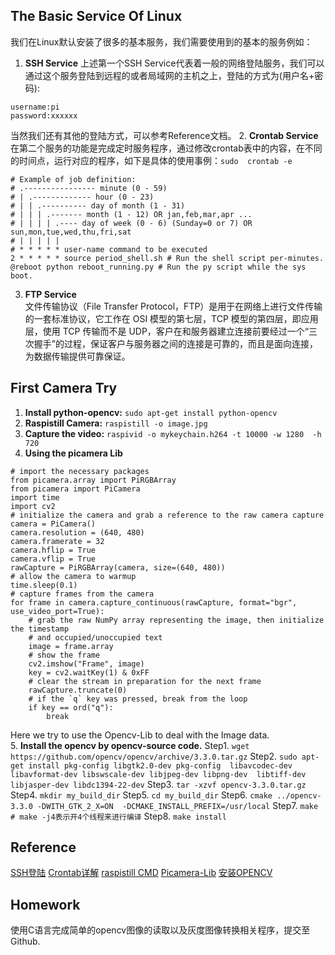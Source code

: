 ## The Basic Service Of Linux
我们在Linux默认安装了很多的基本服务，我们需要使用到的基本的服务例如：
1. **SSH Service**
上述第一个SSH 
Service代表着一般的网络登陆服务，我们可以通过这个服务登陆到远程的或者局域网的主机之上，登陆的方式为(用户名+密码):
```
username:pi
password:xxxxxx
```
当然我们还有其他的登陆方式，可以参考Reference文档。
2. **Crontab Service**
在第二个服务的功能是完成定时服务程序，通过修改crontab表中的内容，在不同的时间点，运行对应的程序，如下是具体的使用事例：`sudo 
crontab -e`
```
# Example of job definition:
# .---------------- minute (0 - 59)
# | .------------- hour (0 - 23)
# | | .---------- day of month (1 - 31)
# | | | .------- month (1 - 12) OR jan,feb,mar,apr ...
# | | | | .---- day of week (0 - 6) (Sunday=0 or 7) OR 
sun,mon,tue,wed,thu,fri,sat
# | | | | |
# * * * * * user-name command to be executed
2 * * * * * source period_shell.sh # Run the shell script per-minutes.
@reboot python reboot_running.py # Run the py script while the sys boot.
```
3. **FTP Service**  
文件传输协议（File Transfer 
Protocol，FTP）是用于在网络上进行文件传输的一套标准协议，它工作在 OSI 
模型的第七层，TCP 模型的第四层，即应用层，使用 TCP 传输而不是 
UDP，客户在和服务器建立连接前要经过一个“三次握手”的过程，保证客户与服务器之间的连接是可靠的，而且是面向连接，为数据传输提供可靠保证。  

## First Camera Try  
1. **Install python-opencv:**  `sudo apt-get install python-opencv`
2. **Raspistill Camera:**  `raspistill -o image.jpg`
3. **Capture the video:**  `raspivid -o mykeychain.h264 -t 10000 -w 1280 
-h 720`  
4. **Using the picamera Lib**  
```
# import the necessary packages
from picamera.array import PiRGBArray
from picamera import PiCamera
import time
import cv2
# initialize the camera and grab a reference to the raw camera capture
camera = PiCamera()
camera.resolution = (640, 480)
camera.framerate = 32
camera.hflip = True
camera.vflip = True
rawCapture = PiRGBArray(camera, size=(640, 480))
# allow the camera to warmup
time.sleep(0.1)
# capture frames from the camera
for frame in camera.capture_continuous(rawCapture, format="bgr", 
use_video_port=True):
    # grab the raw NumPy array representing the image, then initialize 
the timestamp
    # and occupied/unoccupied text
    image = frame.array
    # show the frame
    cv2.imshow("Frame", image)
    key = cv2.waitKey(1) & 0xFF
    # clear the stream in preparation for the next frame
    rawCapture.truncate(0)
    # if the `q` key was pressed, break from the loop
    if key == ord("q"):
        break
```
Here we try to use the Opencv-Lib to deal with the Image data.  
5. **Install the opencv by opencv-source code.**
Step1. `wget https://github.com/opencv/opencv/archive/3.3.0.tar.gz`
Step2. `sudo apt-get install pkg-config libgtk2.0-dev pkg-config 
libavcodec-dev libavformat-dev libswscale-dev libjpeg-dev libpng-dev 
libtiff-dev libjasper-dev libdc1394-22-dev`
Step3. `tar -xzvf opencv-3.3.0.tar.gz`
Step4. `mkdir my_build_dir`
Step5. `cd my_build_dir`
Step6. `cmake ../opencv-3.3.0 -DWITH_GTK_2_X=ON 
-DCMAKE_INSTALL_PREFIX=/usr/local`
Step7. `make    # make -j4表示开4个线程来进行编译`
Step8. `make install`

## Reference
[SSH登陆](https://blog.csdn.net/li528405176/article/details/82810342)
[Crontab详解](https://www.cnblogs.com/longjshz/p/5779215.html)
[raspistill CMD](https://www.cnblogs.com/uestc-mm/p/7587783.html)
[Picamera-Lib](https://www.cnblogs.com/uestc-mm/p/7606855.html)
[安装OPENCV](https://www.cnblogs.com/uestc-mm/p/7338244.html)

## Homework
使用C语言完成简单的opencv图像的读取以及灰度图像转换相关程序，提交至Github.
